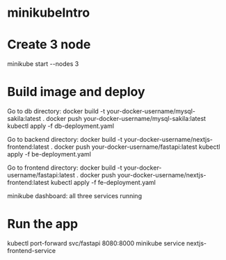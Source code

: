 # minikubeIntro

# Create 3 node
minikube start --nodes 3

# Build image and deploy
Go to db directory:
docker build -t your-docker-username/mysql-sakila:latest .
docker push your-docker-username/mysql-sakila:latest
kubectl apply -f db-deployment.yaml

Go to backend directory:
docker build -t your-docker-username/nextjs-frontend:latest .
docker push your-docker-username/fastapi:latest
kubectl apply -f be-deployment.yaml

Go to frontend directory:
docker build -t your-docker-username/fastapi:latest .
docker push your-docker-username/nextjs-frontend:latest
kubectl apply -f fe-deployment.yaml

minikube dashboard: all three services running

# Run the app
kubectl port-forward svc/fastapi 8080:8000
minikube service nextjs-frontend-service

